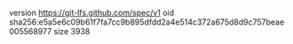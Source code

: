 version https://git-lfs.github.com/spec/v1
oid sha256:e5a5e6c09b61f7fa7cc9b895dfdd2a4e514c372a675d8d9c757beae005568977
size 3938
